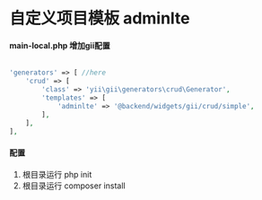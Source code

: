 # 自定义项目模板 adminlte
#### main-local.php 增加gii配置
```php

'generators' => [ //here
    'crud' => [
        'class' => 'yii\gii\generators\crud\Generator',
        'templates' => [
            'adminlte' => '@backend/widgets/gii/crud/simple',
        ],
    ],
],
```

#### 配置
1.  根目录运行 php init
2.  根目录运行 composer install